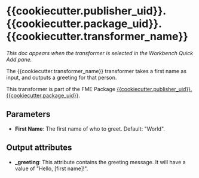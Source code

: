 # {{cookiecutter.publisher_uid}}.{{cookiecutter.package_uid}}.{{cookiecutter.transformer_name}}

_This doc appears when the transformer is selected in the Workbench Quick Add pane._

The {{cookiecutter.transformer_name}} transformer takes a first name as input,
and outputs a greeting for that person.

This transformer is part of the FME Package
[{{cookiecutter.publisher_uid}}.{{cookiecutter.package_uid}}]({{cookiecutter.package_url}}).

## Parameters

* **First Name**: The first name of who to greet. Default: "World".

## Output attributes

* **\_greeting**: This attribute contains the greeting message.
  It will have a value of "Hello, [first name]!".
